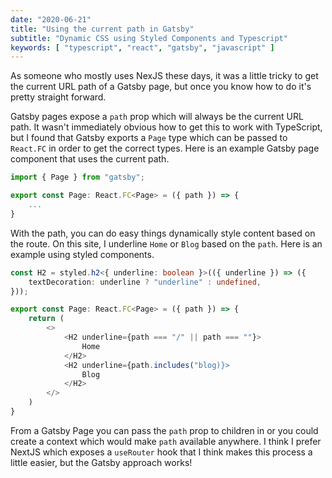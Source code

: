 ```yaml
---
date: "2020-06-21"
title: "Using the current path in Gatsby"
subtitle: "Dynamic CSS using Styled Components and Typescript"
keywords: [ "typescript", "react", "gatsby", "javascript" ]
---
```


As someone who mostly uses NexJS these days, it was a little tricky to get the current URL path of a Gatsby page, but once you know how to do it's pretty straight forward.

Gatsby pages expose a `path` prop which will always be the current URL path. It wasn't immediately obvious how to get this to work with TypeScript, but I found that Gatsby exports a `Page` type which can be passed to `React.FC` in order to get the correct types. Here is an example Gatsby page component that uses the current path.

```typescript
import { Page } from "gatsby";

export const Page: React.FC<Page> = ({ path }) => {
    ...
}
```

With the path, you can do easy things dynamically style content based on the route. On this site, I underline `Home` or `Blog` based on the `path`. Here is an example using styled components.

```typescript
const H2 = styled.h2<{ underline: boolean }>(({ underline }) => ({
    textDecoration: underline ? "underline" : undefined,
}));

export const Page: React.FC<Page> = ({ path }) => {
    return (
        <>
            <H2 underline={path === "/" || path === ""}>
                Home
            </H2>
            <H2 underline={path.includes("blog)}>
                Blog
            </H2>
        </>
    )
}
```

From a Gatsby Page you can pass the `path` prop to children in or you could create a context which would make `path` available anywhere. I think I prefer NextJS which exposes a `useRouter` hook that I think makes this process a little easier, but the Gatsby approach works!
